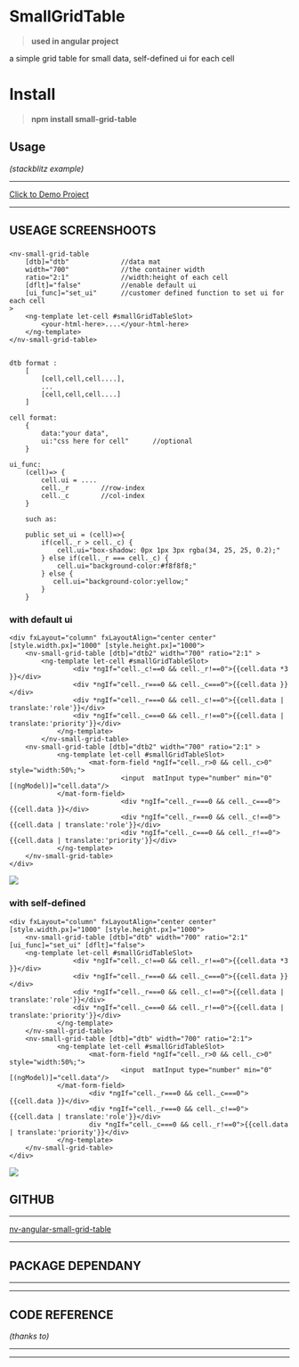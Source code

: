 # SmallGridTable
>__used in angular project__

a simple grid table  for small data, self-defined ui for each cell

# Install
>__npm install small-grid-table__

## Usage
_(stackblitz example)_

---------------------------------------------------------------------------------------
[Click to Demo Project](https://stackblitz.com/edit/angular-small-grid-table?file=src/index.html)

---------------------------------------------------------------------------------------

## USEAGE SCREENSHOOTS

###

    <nv-small-grid-table
        [dtb]="dtb"             //data mat
        width="700"             //the container width
        ratio="2:1"             //width:height of each cell
        [dflt]="false"          //enable default ui
        [ui_func]="set_ui"      //customer defined function to set ui for each cell
    >
        <ng-template let-cell #smallGridTableSlot>
            <your-html-here>....</your-html-here>
        </ng-template>
    </nv-small-grid-table>


    dtb format :
        [
            [cell,cell,cell....],
            ...
            [cell,cell,cell....]
        ]

    cell format:
        {
            data:"your data",
            ui:"css here for cell"      //optional
        }

    ui_func:
        (cell)=> {
            cell.ui = ....
            cell._r        //row-index
            cell._c        //col-index
        }

        such as:

        public set_ui = (cell)=>{
            if(cell._r > cell._c) {
                cell.ui="box-shadow: 0px 1px 3px rgba(34, 25, 25, 0.2);"
            } else if(cell._r === cell._c) {
                cell.ui="background-color:#f8f8f8;"
            } else {
               cell.ui="background-color:yellow;"
            }
        }



### with default ui

    <div fxLayout="column" fxLayoutAlign="center center" [style.width.px]="1000" [style.height.px]="1000">
        <nv-small-grid-table [dtb]="dtb2" width="700" ratio="2:1" >
            <ng-template let-cell #smallGridTableSlot>
                    <div *ngIf="cell._c!==0 && cell._r!==0">{{cell.data *3 }}</div>
                    <div *ngIf="cell._r===0 && cell._c===0">{{cell.data }}</div>
                    <div *ngIf="cell._r===0 && cell._c!==0">{{cell.data | translate:'role'}}</div>
                    <div *ngIf="cell._c===0 && cell._r!==0">{{cell.data | translate:'priority'}}</div>
                </ng-template>
            </nv-small-grid-table>
        <nv-small-grid-table [dtb]="dtb2" width="700" ratio="2:1" >
                <ng-template let-cell #smallGridTableSlot>
                        <mat-form-field *ngIf="cell._r>0 && cell._c>0" style="width:50%;">
                                <input  matInput type="number" min="0" [(ngModel)]="cell.data"/>
                </mat-form-field>
                                <div *ngIf="cell._r===0 && cell._c===0">{{cell.data }}</div>
                                <div *ngIf="cell._r===0 && cell._c!==0">{{cell.data | translate:'role'}}</div>
                                <div *ngIf="cell._c===0 && cell._r!==0">{{cell.data | translate:'priority'}}</div>
                </ng-template>
        </nv-small-grid-table>
    </div>

![](https://github.com/navegador5/nv-angular-small-grid-table/raw/master/Images/dflt.png)





### with self-defined

    <div fxLayout="column" fxLayoutAlign="center center" [style.width.px]="1000" [style.height.px]="1000">
        <nv-small-grid-table [dtb]="dtb" width="700" ratio="2:1" [ui_func]="set_ui" [dflt]="false">
        <ng-template let-cell #smallGridTableSlot>
                    <div *ngIf="cell._c!==0 && cell._r!==0">{{cell.data *3 }}</div>
                    <div *ngIf="cell._r===0 && cell._c===0">{{cell.data }}</div>
                    <div *ngIf="cell._r===0 && cell._c!==0">{{cell.data | translate:'role'}}</div>
                    <div *ngIf="cell._c===0 && cell._r!==0">{{cell.data | translate:'priority'}}</div>
                </ng-template>
        </nv-small-grid-table>
        <nv-small-grid-table [dtb]="dtb" width="700" ratio="2:1">
                <ng-template let-cell #smallGridTableSlot>
                        <mat-form-field *ngIf="cell._r>0 && cell._c>0" style="width:50%;">
                                <input  matInput type="number" min="0" [(ngModel)]="cell.data"/>
                </mat-form-field>
                        <div *ngIf="cell._r===0 && cell._c===0">{{cell.data }}</div>
                        <div *ngIf="cell._r===0 && cell._c!==0">{{cell.data | translate:'role'}}</div>
                        div *ngIf="cell._c===0 && cell._r!==0">{{cell.data | translate:'priority'}}</div>
                </ng-template>
        </nv-small-grid-table>
    </div>


![](https://github.com/navegador5/nv-angular-small-grid-table/raw/master/Images/self-defined.png)





## GITHUB

---------------------------------------------------------------------------------------
[nv-angular-small-grid-table](https://github.com/navegador5/nv-angular-small-grid-table)

---------------------------------------------------------------------------------------


## PACKAGE DEPENDANY

---------------------------------------------------------

----------------------------------------------------------

## CODE REFERENCE
_(thanks to)_

------------------------------------------------------------------

--------------------------------------------------------------------

